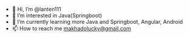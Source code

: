 - 👋 Hi, I’m @lanten111
- 👀 I’m interested in Java(Springboot)
- 🌱 I’m currently learning more Java and Springboot, Angular, Android
- 📫 How to reach me makhadolucky@gmail.com

<!---
lanten111/lanten111 is a ✨ special ✨ repository because its `README.md` (this file) appears on your GitHub profile.
You can click the Preview link to take a look at your changes.
--->
